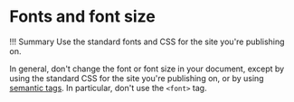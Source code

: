 # **Fonts and font size**

!!! Summary 
    Use the standard fonts and CSS for the site you're publishing on.

In general, don't change the font or font size in your document, except by using the standard CSS for the site you're publishing on, or by using [semantic tags](https://developers.google.com/style/semantic-tagging). In particular, don't use the `<font>` tag.